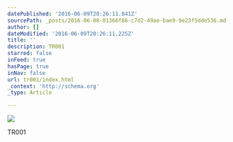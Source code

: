 ```yaml
---
datePublished: '2016-06-09T20:26:11.841Z'
sourcePath: _posts/2016-06-08-01366f86-c7d2-49ae-bae9-9e23f5dde536.md
author: []
dateModified: '2016-06-09T20:26:11.225Z'
title: ''
description: TR001
starred: false
inFeed: true
hasPage: true
inNav: false
url: tr001/index.html
_context: 'http://schema.org'
_type: Article

---
```

![](https://the-grid-user-content.s3-us-west-2.amazonaws.com/2ad2f884-430b-4f9e-b359-48047d73c44a.png)

TR001